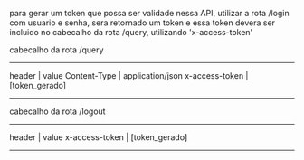 para gerar um token que possa ser validade nessa API, utilizar a rota /login com usuario e senha, sera retornado um token e essa token devera ser incluido no cabecalho da rota /query, utilizando 'x-access-token'

cabecalho da rota /query
_______________________________________

header          |    value
Content-Type    |    application/json
x-access-token  |    [token_gerado]
_______________________________________


cabecalho da rota /logout
_______________________________________

header          |    value
x-access-token  |    [token_gerado]
_______________________________________
